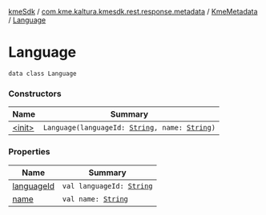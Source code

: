 [kmeSdk](../../../index.md) / [com.kme.kaltura.kmesdk.rest.response.metadata](../../index.md) / [KmeMetadata](../index.md) / [Language](./index.md)

# Language

`data class Language`

### Constructors

| Name | Summary |
|---|---|
| [&lt;init&gt;](-init-.md) | `Language(languageId: `[`String`](https://kotlinlang.org/api/latest/jvm/stdlib/kotlin/-string/index.html)`, name: `[`String`](https://kotlinlang.org/api/latest/jvm/stdlib/kotlin/-string/index.html)`)` |

### Properties

| Name | Summary |
|---|---|
| [languageId](language-id.md) | `val languageId: `[`String`](https://kotlinlang.org/api/latest/jvm/stdlib/kotlin/-string/index.html) |
| [name](name.md) | `val name: `[`String`](https://kotlinlang.org/api/latest/jvm/stdlib/kotlin/-string/index.html) |
